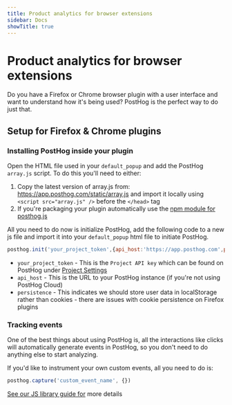 ```yaml
---
title: Product analytics for browser extensions
sidebar: Docs
showTitle: true
---
```


# Product analytics for browser extensions

Do you have a Firefox or Chrome browser plugin with a user interface and want to understand how it's being used? PostHog is the perfect way to do just that.

## Setup for Firefox & Chrome plugins

### Installing PostHog inside your plugin

Open the HTML file used in your `default_popup` and add the PostHog `array.js` script. To do this you'll need to either:
1. Copy the latest version of array.js from: https://app.posthog.com/static/array.js and import it locally using `<script src="array.js" />` before the `</head>` tag
2. If you're packaging your plugin automatically use the [npm module for posthog.js](https://www.npmjs.com/package/posthog-js)

All you need to do now is initialize PostHog, add the following code to a new js file and import it into your `default_popup` html file to initiate PostHog.

```javascript
posthog.init('your_project_token',{api_host:'https://app.posthog.com',persistence:'localStorage'})
```

* `your_project_token` - This is the ``Project API key`` which can be found on PostHog under [Project Settings](https://app.posthog.com/project/settings)
* `api_host` - This is the URL to your PostHog instance (if you're not using PostHog Cloud)
* `persistence` - This indicates we should store user data in localStorage rather than cookies - there are issues with cookie persistence on Firefox plugins

### Tracking events

One of the best things about using PostHog is, all the interactions like clicks will automatically generate events in PostHog, so you don't need to do anything else to start analyzing.

If you'd like to instrument your own custom events, all you need to do is:

```javascript
posthog.capture('custom_event_name', {})
```

[See our JS library guide for](https://posthog.com/docs/integrate/client/js) more details
